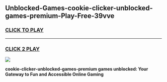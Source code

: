 
## Unblocked-Games-cookie-clicker-unblocked-games-premium-Play-Free-39vve
<h3>
<a href="https://premium76.site?title=cookie-clicker-unblocked-games-premium&ref=21A">CLICK TO PLAY</a></h3>
<hr>

<h3>
<a href="https://premium76.site?title=cookie-clicker-unblocked-games-premium&ref=21A">CLICK 2 PLAY</a>
  
</h3>

<a href="https://premium76.site?title=cookie-clicker-unblocked-games-premium&ref=21A"><img src="https://clearcache.store/games.png"></a>


**cookie-clicker-unblocked-games-premium games unblocked: Your Gateway to Fun and Accessible Online Gaming**
